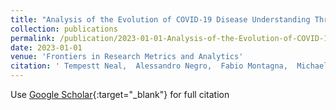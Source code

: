 ```yaml
---
title: "Analysis of the Evolution of COVID-19 Disease Understanding Through Temporal Knowledge Graphs"
collection: publications
permalink: /publication/2023-01-01-Analysis-of-the-Evolution-of-COVID-19-Disease-Understanding-Through-Temporal-Knowledge-Graphs
date: 2023-01-01
venue: 'Frontiers in Research Metrics and Analytics'
citation: ' Tempestt Neal,  Alessandro Negro,  Fabio Montagna,  Michael Teng,  Sylvia Thomas,  Sayde King, &quot;Analysis of the Evolution of COVID-19 Disease Understanding Through Temporal Knowledge Graphs.&quot; Frontiers in Research Metrics and Analytics, 2023.'
---
```

Use [Google Scholar](https://scholar.google.com/scholar?q=Analysis+of+the+Evolution+of+COVID+19+Disease+Understanding+Through+Temporal+Knowledge+Graphs){:target="_blank"} for full citation